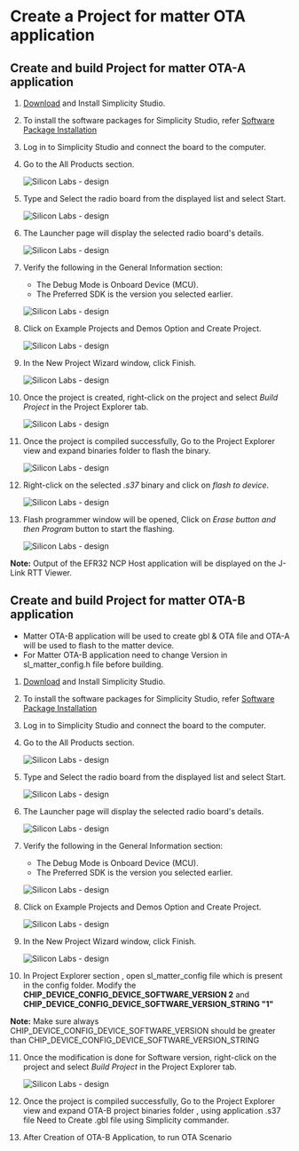 # Create a Project for matter OTA application
## Create and build Project for matter OTA-A application

1. [Download](https://www.silabs.com/developers/simplicity-studio) and Install Simplicity Studio.
   
2. To install the software packages for Simplicity Studio, refer  [Software Package Installation](/matter/<docspace-docleaf-version>/matter-wifi-getting-started-example/software-installation#installation-of-software-packages)

3. Log in to Simplicity Studio and connect the board to the computer.
 
4. Go to the All Products section.
   
   ![Silicon Labs - design](./images/all-products-selection.png)

5. Type and Select the radio board from the displayed list and select Start.
   
   ![Silicon Labs - design](./images/select-efx-board.png)

6. The Launcher page will display the selected radio board's details.
   
   ![Silicon Labs - design](./images/overview-tab-efx32.png)

7. Verify the following in the General Information section:
   - The Debug Mode is Onboard Device (MCU).
   - The Preferred SDK is the version you selected earlier.
   
   ![Silicon Labs - design](./images/create-project-verify-efx-general-information.png)

8. Click on Example Projects and Demos Option and Create Project.
   
   ![Silicon Labs - design](./images/create-project-select-efx-example.png)

9. In the New Project Wizard window, click Finish.
   
   ![Silicon Labs - design](./images/create-project-click-finish.png)

10. Once the project is created, right-click on the project and select *Build Project* in the Project Explorer tab.
    
    ![Silicon Labs - design](./images/project-created-efx32.png) 

11. Once the project is compiled successfully, Go to the Project Explorer view and expand binaries folder to flash the binary.
    
    ![Silicon Labs - design](./images/select-binary-to-flash-efx32.png)

12. Right-click on the selected *.s37* binary and click on *flash to device*.
    
    ![Silicon Labs - design](./images/SiWx917-soc-flash-todevice.png)

13. Flash programmer window will be opened, Click on *Erase button and then Program* button to start the flashing.
    
    ![Silicon Labs - design](./images/flash-binary-to-efx32-device.png)

**Note:** Output of the EFR32 NCP Host application will be displayed on the J-Link RTT Viewer.

## Create and build Project for matter OTA-B application

- Matter OTA-B application will be used to create gbl & OTA file and OTA-A will be used to flash to the matter device.
- For Matter OTA-B application need to change Version in sl_matter_config.h file before building.

1. [Download](https://www.silabs.com/developers/simplicity-studio) and Install Simplicity Studio.
   
2. To install the software packages for Simplicity Studio, refer  [Software Package Installation](./software-installation.md#installation-of-software-packages)

3. Log in to Simplicity Studio and connect the board to the computer.
 
4. Go to the All Products section.
   
   ![Silicon Labs - design](./images/all-products-selection.png)

5. Type and Select the radio board from the displayed list and select Start.
   
   ![Silicon Labs - design](./images/select-efx-board.png)

6. The Launcher page will display the selected radio board's details.
   
   ![Silicon Labs - design](./images/overview-tab-efx32.png)

7. Verify the following in the General Information section:
   - The Debug Mode is Onboard Device (MCU).
   - The Preferred SDK is the version you selected earlier.
   
   ![Silicon Labs - design](./images/create-project-verify-efx-general-information.png)

8. Click on Example Projects and Demos Option and Create Project.
   
   ![Silicon Labs - design](./images/create-project-select-efx-example.png)

9. In the New Project Wizard window, click Finish.
   
   ![Silicon Labs - design](./images/create-project-click-finish.png)

10. In Project Explorer section , open sl_matter_config file which is present in the config folder. Modify the **CHIP_DEVICE_CONFIG_DEVICE_SOFTWARE_VERSION 2** and **CHIP_DEVICE_CONFIG_DEVICE_SOFTWARE_VERSION_STRING "1"** 

**Note:**
        Make sure always CHIP_DEVICE_CONFIG_DEVICE_SOFTWARE_VERSION should be greater than CHIP_DEVICE_CONFIG_DEVICE_SOFTWARE_VERSION_STRING

11. Once the modification is done for Software version, right-click on the project and select *Build Project* in the Project Explorer tab.
    
    ![Silicon Labs - design](./images/project-created-efx32.png) 

12. Once the project is compiled successfully, Go to the Project Explorer view and expand OTA-B project binaries folder , using application .s37 file Need to Create .gbl file using Simplicity commander. 

13. After Creation of OTA-B Application, to run OTA Scenario 